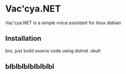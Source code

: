 # Vac'cya.NET
Vac'cya.NET is a simple voice assistant for linux debian

## Installation
bro, just build source code using dotnet :skull

## ЫЫЫЫЫЫЫЫ